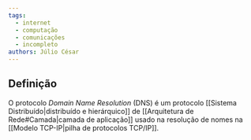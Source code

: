 ```yaml
---
tags:
  - internet
  - computação
  - comunicações
  - incompleto
authors: Júlio César
---
```

## Definição

O protocolo _Domain Name Resolution_ (DNS) é um protocolo [[Sistema Distribuído|distribuído e hierárquico]] de [[Arquitetura de Rede#Camada|camada de aplicação]] usado na resolução de nomes na [[Modelo TCP-IP|pilha de protocolos TCP/IP]].